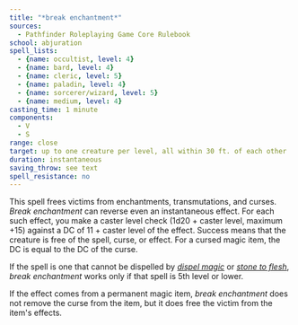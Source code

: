 ```yaml
---
title: "*break enchantment*"
sources:
  - Pathfinder Roleplaying Game Core Rulebook
school: abjuration
spell_lists:
  - {name: occultist, level: 4}
  - {name: bard, level: 4}
  - {name: cleric, level: 5}
  - {name: paladin, level: 4}
  - {name: sorcerer/wizard, level: 5}
  - {name: medium, level: 4}
casting_time: 1 minute
components:
  - V
  - S
range: close
target: up to one creature per level, all within 30 ft. of each other
duration: instantaneous
saving_throw: see text
spell_resistance: no
---
```


This spell frees victims from enchantments, transmutations, and curses. *Break enchantment* can reverse even an instantaneous effect. For each such effect, you make a caster level check (1d20 + caster level, maximum +15) against a DC of 11 + caster level of the effect. Success means that the creature is free of the spell, curse, or effect. For a cursed magic item, the DC is equal to the DC of the curse.

If the spell is one that cannot be dispelled by [*dispel magic*](/spells/dispel-magic/) or [*stone to flesh*](/spells/stone-to-flesh/), *break enchantment* works only if that spell is 5th level or lower.

If the effect comes from a permanent magic item, *break enchantment* does not remove the curse from the item, but it does free the victim from the item's effects.

